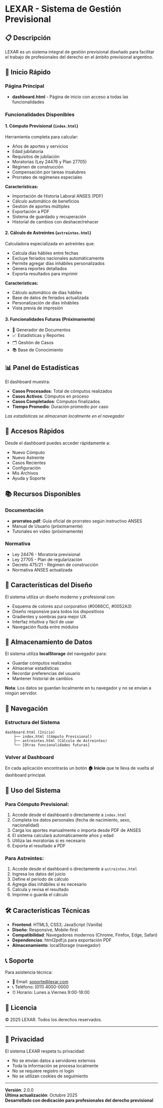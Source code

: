 # LEXAR - Sistema de Gestión Previsional

## 📋 Descripción

LEXAR es un sistema integral de gestión previsional diseñado para facilitar el trabajo de profesionales del derecho en el ámbito previsional argentino.

## 🚀 Inicio Rápido

### Página Principal
- **dashboard.html** - Página de inicio con acceso a todas las funcionalidades

### Funcionalidades Disponibles

#### 1. Cómputo Previsional (`index.html`)
Herramienta completa para calcular:
- Años de aportes y servicios
- Edad jubilatoria
- Requisitos de jubilación
- Moratorias (Ley 24476 y Plan 27705)
- Régimen de construcción
- Compensación por tareas insalubres
- Prorrateo de regímenes especiales

**Características:**
- Importación de Historia Laboral ANSES (PDF)
- Cálculo automático de beneficios
- Gestión de aportes múltiples
- Exportación a PDF
- Sistema de guardado y recuperación
- Historial de cambios con deshacer/rehacer

#### 2. Cálculo de Astreintes (`astreintes.html`)
Calculadora especializada en astreintes que:
- Calcula días hábiles entre fechas
- Excluye feriados nacionales automáticamente
- Permite agregar días inhábiles personalizados
- Genera reportes detallados
- Exporta resultados para imprimir

**Características:**
- Cálculo automático de días hábiles
- Base de datos de feriados actualizada
- Personalización de días inhábiles
- Vista previa de impresión

#### 3. Funcionalidades Futuras (Próximamente)
- 📄 Generador de Documentos
- 📈 Estadísticas y Reportes
- 🗂️ Gestión de Casos
- 📚 Base de Conocimiento

## 📊 Panel de Estadísticas

El dashboard muestra:
- **Casos Procesados**: Total de cómputos realizados
- **Casos Activos**: Cómputos en proceso
- **Casos Completados**: Cómputos finalizados
- **Tiempo Promedio**: Duración promedio por caso

*Las estadísticas se almacenan localmente en el navegador*

## 🔧 Accesos Rápidos

Desde el dashboard puedes acceder rápidamente a:
- Nuevo Cómputo
- Nuevo Astreinte
- Casos Recientes
- Configuración
- Mis Archivos
- Ayuda y Soporte

## 📚 Recursos Disponibles

### Documentación
- **prorrateo.pdf**: Guía oficial de prorrateo según instructivo ANSES
- Manual de Usuario (próximamente)
- Tutoriales en video (próximamente)

### Normativa
- Ley 24476 - Moratoria previsional
- Ley 27705 - Plan de regularización
- Decreto 475/21 - Régimen de construcción
- Normativa ANSES actualizada

## 🎨 Características del Diseño

El sistema utiliza un diseño moderno y profesional con:
- Esquema de colores azul corporativo (#0066CC, #0052A3)
- Diseño responsive para todos los dispositivos
- Gradientes y sombras para mejor UX
- Interfaz intuitiva y fácil de usar
- Navegación fluida entre módulos

## 💾 Almacenamiento de Datos

El sistema utiliza **localStorage** del navegador para:
- Guardar cómputos realizados
- Almacenar estadísticas
- Recordar preferencias del usuario
- Mantener historial de cambios

**Nota**: Los datos se guardan localmente en tu navegador y no se envían a ningún servidor.

## 🔄 Navegación

### Estructura del Sistema
```
dashboard.html (Inicio)
    ├── index.html (Cómputo Previsional)
    ├── astreintes.html (Cálculo de Astreintes)
    └── [Otras funcionalidades futuras]
```

### Volver al Dashboard
En cada aplicación encontrarás un botón **🏠 Inicio** que te lleva de vuelta al dashboard principal.

## 📝 Uso del Sistema

### Para Cómputo Previsional:
1. Accede desde el dashboard o directamente a `index.html`
2. Completa los datos personales (fecha de nacimiento, sexo, nacionalidad)
3. Carga los aportes manualmente o importa desde PDF de ANSES
4. El sistema calculará automáticamente años y edad
5. Utiliza las moratorias si es necesario
6. Exporta el resultado a PDF

### Para Astreintes:
1. Accede desde el dashboard o directamente a `astreintes.html`
2. Ingresa los datos del juicio
3. Define el período de cálculo
4. Agrega días inhábiles si es necesario
5. Calcula y revisa el resultado
6. Imprime o guarda el cálculo

## 🛠️ Características Técnicas

- **Frontend**: HTML5, CSS3, JavaScript (Vanilla)
- **Diseño**: Responsive, Mobile-first
- **Compatibilidad**: Navegadores modernos (Chrome, Firefox, Edge, Safari)
- **Dependencias**: html2pdf.js para exportación PDF
- **Almacenamiento**: localStorage (navegador)

## 📞 Soporte

Para asistencia técnica:
- 📧 Email: soporte@lexar.com
- 📞 Teléfono: (011) 4000-0000
- ⏰ Horario: Lunes a Viernes 9:00-18:00

## 📄 Licencia

© 2025 LEXAR. Todos los derechos reservados.

---

## 🔐 Privacidad

El sistema LEXAR respeta tu privacidad:
- No se envían datos a servidores externos
- Toda la información se procesa localmente
- No se requiere registro ni login
- No se utilizan cookies de seguimiento

---

**Versión**: 2.0.0  
**Última actualización**: Octubre 2025  
**Desarrollado con dedicación para profesionales del derecho previsional**

